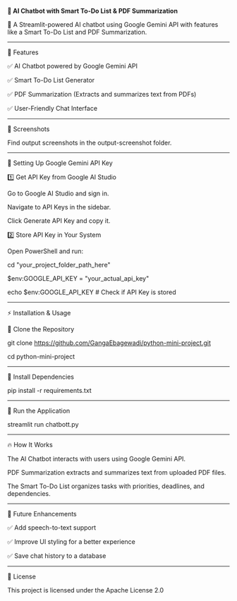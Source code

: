 **🤖 AI Chatbot with Smart To-Do List & PDF Summarization**

🚀 A Streamlit-powered AI chatbot using Google Gemini API with features like a Smart To-Do List and PDF Summarization.
____________________________________________________________________________________________________________________________________________________________________
📌 Features

✅ AI Chatbot powered by Google Gemini API

✅ Smart To-Do List Generator

✅ PDF Summarization (Extracts and summarizes text from PDFs)

✅ User-Friendly Chat Interface
____________________________________________________________________________________________________________________________________________________________________
📸 Screenshots

Find output screenshots in the output-screenshot folder.
____________________________________________________________________________________________________________________________________________________________________
🔑 Setting Up Google Gemini API Key

1️⃣ Get API Key from Google AI Studio

Go to Google AI Studio and sign in.

Navigate to API Keys in the sidebar.

Click Generate API Key and copy it.

2️⃣ Store API Key in Your System

Open PowerShell and run:

cd "your_project_folder_path_here"

$env:GOOGLE_API_KEY = "your_actual_api_key"

echo $env:GOOGLE_API_KEY   # Check if API Key is stored
____________________________________________________________________________________________________________________________________________________________________
⚡ Installation & Usage

🔹 Clone the Repository

git clone https://github.com/GangaEbagewadi/python-mini-project.git

cd python-mini-project
____________________________________________________________________________________________________________________________________________________________________
🔹 Install Dependencies

pip install -r requirements.txt
______________________________________________________________________________________________________________________________________________________________
🔹 Run the Application

streamlit run chatbott.py
____________________________________________________________________________________________________________________________________________________________________
🔥 How It Works

The AI Chatbot interacts with users using Google Gemini API.

PDF Summarization extracts and summarizes text from uploaded PDF files.

The Smart To-Do List organizes tasks with priorities, deadlines, and dependencies.
____________________________________________________________________________________________________________________________________________________________________
🚀 Future Enhancements

✅ Add speech-to-text support

✅ Improve UI styling for a better experience

✅ Save chat history to a database
____________________________________________________________________________________________________________________________________________________________________
📜 License

This project is licensed under the Apache License 2.0
